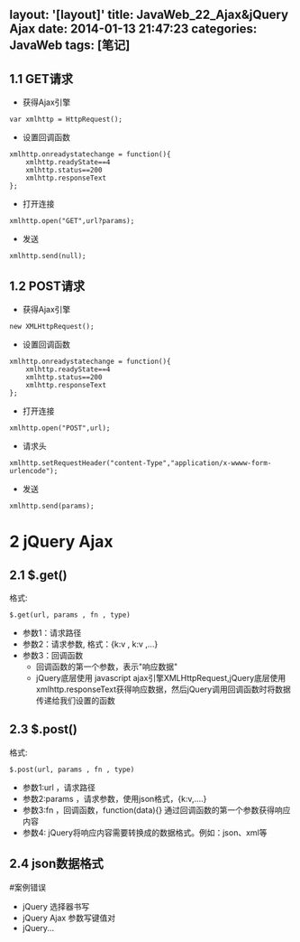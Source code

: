 layout: '[layout]'
title: JavaWeb_22_Ajax&jQuery Ajax
date: 2014-01-13 21:47:23
categories: JavaWeb
tags: [笔记]
---
## 1.1 GET请求
- 获得Ajax引擎
```
var xmlhttp = HttpRequest();
```

- 设置回调函数
```
xmlhttp.onreadystatechange = function(){
    xmlhttp.readyState==4
    xmlhttp.status==200
    xmlhttp.responseText
};
```
- 打开连接
```
xmlhttp.open("GET",url?params);

```
- 发送
```
xmlhttp.send(null);
```
## 1.2 POST请求
- 获得Ajax引擎
```
new XMLHttpRequest();
```

- 设置回调函数
```
xmlhttp.onreadystatechange = function(){
    xmlhttp.readyState==4
    xmlhttp.status==200
    xmlhttp.responseText
};
```

- 打开连接
```
xmlhttp.open("POST",url);
```

- 请求头
```
xmlhttp.setRequestHeader("content-Type","application/x-wwww-form-urlencode");
```

- 发送
```
xmlhttp.send(params);
```

# 2 jQuery Ajax
## 2.1 $.get()
格式:
```
$.get(url, params , fn , type)
```

- 参数1：请求路径
- 参数2：请求参数, 格式：{k:v , k:v ,...}
- 参数3：回调函数
    - 回调函数的第一个参数，表示"响应数据"
    - jQuery底层使用 javascript ajax引擎XMLHttpRequest,jQuery底层使用xmlhttp.responseText获得响应数据，然后jQuery调用回调函数时将数据传递给我们设置的函数
    
## 2.3 $.post()
格式:
```
$.post(url, params , fn , type)
```

- 参数1:url ，请求路径
- 参数2:params ，请求参数，使用json格式，{k:v,....}
- 参数3:fn ，回调函数，function(data){} 通过回调函数的第一个参数获得响应内容
- 参数4: jQuery将响应内容需要转换成的数据格式。例如：json、xml等
## 2.4 json数据格式

#案例错误
- jQuery 选择器书写
- jQuery Ajax 参数写键值对
- jQuery...